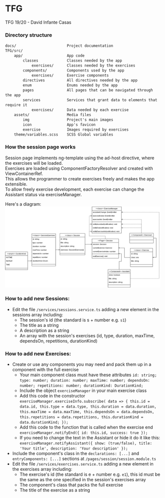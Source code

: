# TFG
TFG 19/20 - David Infante Casas

### Directory structure
```
docs/                       Project documentation
TFG/src/
    app/                    App code
        classes             Classes needed by the app
            exercises/      Classes needed by the exercises
        components/         Components used by the app
            exercises/      Exercise components
        directives          All directives needed by the app
        enum                Enums needed by the app
        pages               All pages that can be navigated through the app
        services            Services that grant data to elements that require it
            exercises/      Data needed by each exercise
    assets/                 Media files
        img                 Project's main images
        icon                App's favicon
        exercise            Images required by exercises
    theme/variables.scss    SCSS Global variables
```
### How the session page works
Session page implements ng-template using the ad-host directive, where the exercises will be loaded.  
Exercises are loaded using ComponentFactoryResolver and created with ViewContainerRef.  
This allows the programmer to create exercises freely and makes the app extensible.  
To allow freely exercise development, each exercise can change the Assistant status via exerciseManager.

Here's a diagram:
![Sessions Class Diagram](docs/Sessions-Exercises_classdiagram.png)

### How to add new Sessions:
- Edit the file `/services/sessions.service.ts` adding a new element in the sessions array including:
  - The session's id (the standard is s + number e.g. `s1`)
  - The title as a string
  - A description as a string
  - An array with the session's exercises (id, type, duration, maxTime, dependsOn, repetitions, 
  durationKind)

### How to add new Exercises:
- Create or use any components you may need and pack them up in a component with the full exercise
  - Your main component class must have these attributes `id: string;
                                                          type: number;
                                                          duration: number;
                                                          maxTime: number;
                                                          dependsOn: number;
                                                          repetitions: number;
                                                          durationKind: DurationKind;` 
  - Include the object `exerciseManager` in your main exercise class
  - Add this code in the constructor `exerciseManager.exerciseInfo.subscribe( data => {
                                            this.id = data.id,
                                            this.type = data.type,
                                            this.duration = data.duration,
                                            this.maxTime = data.maxTime,
                                            this.dependsOn = data.dependsOn,
                                            this.repetitions = data.repetitions,
                                            this.durationKind = data.durationKind;
                                          });`
  - Add this code to the function that is called when the exercise end
   `exerciseManager.notifyEnd({
          id: this.id,
          success: true
        });`
  - If you need to change the text in the Assistant or hide it do it like this: 
  `exerciseManager.notifyAssistant({
         show: (true/false),
         title: 'Your title',
         description: 'Your description'
       });`
- Include the component's class in the `declarations: [...]` and `entryComponents: [...]` 
        sections at `/pages/session/session.module.ts`
- Edit the file `/services/exercises.service.ts` adding a new element in the exercises array including:
  - The exercise's id (the standard is e + number e.g. `e1`), this id must be the same as the one 
  specified in the session's exercises array
  - The component's class that packs the full exercise
  - The title of the exercise as a string
